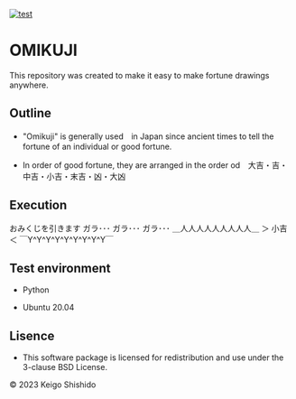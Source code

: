 [![test](https://github.com/kig-s3293/OMIKUJI/actions/workflows/test.yml/badge.svg)](https://github.com/kig-s3293/OMIKUJI/actions/workflows/test.yml)

# OMIKUJI

This repository was created to make it easy to make fortune drawings anywhere.

## Outline

* "Omikuji" is generally used　in Japan since ancient times to tell the fortune of an individual or good fortune.

* In order of good fortune, they are arranged in the order od　大吉・吉・中吉・小吉・末吉・凶・大凶

## Execution

おみくじを引きます
 ガラ･･･
 ガラ･･･
 ガラ･･･
 ＿人人人人人人人人人＿
      ＞ 小吉 ＜
 ￣Y^Y^Y^Y^Y^Y^Y^Y^Y￣

## Test environment

* Python

* Ubuntu 20.04

## Lisence
 
* This software package is licensed for redistribution and use under the 3-clause BSD License.

© 2023 Keigo Shishido 
